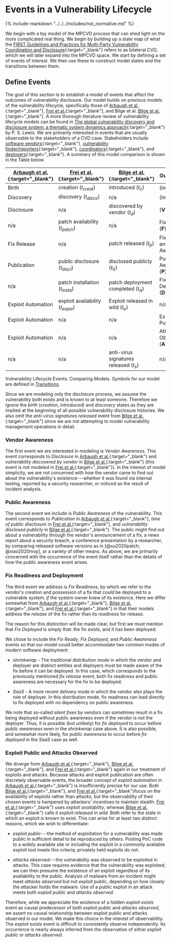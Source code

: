 # Events in a Vulnerability Lifecycle

{% include-markdown "../../../includes/not_normative.md" %}

We begin with a toy model of the MPCVD process that can shed light on the more
complicated real thing. We begin by building up a state map of what the
[FIRST Guidelines and Practices for Multi-Party Vulnerability Coordination and Disclosure](https://www.first.org/global/sigs/vulnerability-coordination/multiparty/guidelines-v1.1){:target="_blank"}
refers to as bilateral CVD, which we will later expand into the MPCVD space.
We start by defining a set of events of interest.
We then use these to construct model states and the transitions between them.

## Define Events

The goal of this section is to establish a model of events that affect
the outcomes of vulnerability disclosure. Our model builds on previous
models of the vulnerability lifecycle, specifically those of
[Arbaugh et al.](https://doi.org/10.1109/2.889093){:target="_blank"},
[Frei et al.](http://dx.doi.org/10.1007/978-1-4419-6967-5_6){:target="_blank"}, and
Bilge et al. [Bilge et al.](https://doi.org/10.1145/2382196.2382284){:target="_blank"}.
A more thorough literature review of
vulnerability lifecycle models can be found in
[The global vulnerability discovery and disclosure system: a thematic system dynamics approach](http://dspace.lib.cranfield.ac.uk/handle/1826/12665){:target="_blank"}
by P. S. Lewis.
We are primarily interested in events that are usually observable to the
stakeholders of a CVD case. Stakeholders include
[software vendors](https://certcc.github.io/CERT-Guide-to-CVD/topics/roles/vendor/){:target="_blank"},
[vulnerability finder/reporters](https://certcc.github.io/CERT-Guide-to-CVD/topics/roles/finder/){:target="_blank"},
[coordinators](https://certcc.github.io/CERT-Guide-to-CVD/topics/roles/coordinator/){:target="_blank"}, and
[deployers](https://certcc.github.io/CERT-Guide-to-CVD/topics/roles/deployer/){:target="_blank"}. A summary of this model comparison is
shown in the Table below.

| [Arbaugh et al.](https://doi.org/10.1109/2.889093){:target="_blank"} | [Frei et al.](http://dx.doi.org/10.1007/978-1-4419-6967-5_6){:target="_blank"} | [Bilge et al.](https://doi.org/10.1145/2382196.2382284){:target="_blank"} | Our Model |
| ----------------------------------- |--------------------------------------------------------------| ------------------------------- | --------- |
| Birth                               | creation ($t_{creat}$)                                       | introduced ($t_c$)              | (implied) |
| Discovery                           | discovery ($t_{disco}$)                                      | n/a                             | (implied) |
| Disclosure                          | n/a                                                          | discovered by vendor ($t_d$)    | ($\mathbf{V}$) |
| n/a | patch availability ($t_{patch}$)                             | n/a | Fix Ready ($\mathbf{F}$) |
| Fix Release | n/a                                                          | patch released ($t_p$) | Fix Ready and Public Awareness |
| Publication | public disclosure ($t_{discl}$)                              | disclosed publicly ($t_0$) | Public Awareness ($\mathbf{P}$) |
| n/a | patch installation ($t_{insta}$)                             | patch deployment completed ($t_a$) | Fix Deployed ($\mathbf{D}$) |
| Exploit Automation | exploit availability ($t_{explo}$)                           | Exploit released in wild ($t_e$) | n/a |
| Exploit Automation | n/a                                                          | n/a | Exploit Public ($\mathbf{X}$) |
| Exploit Automation | n/a                                                          | n/a | Attacks Observed ($\mathbf{A}$) |
| n/a | n/a                                                          | anti-virus signatures released ($t_s$) | n/a |

Vulnerability Lifecycle Events: Comparing Models. Symbols for our model are defined in
[Transitions](transitions.md).

Since we are modeling only the disclosure process, we assume the
vulnerability both exists and is known to at least someone. Therefore we
ignore the *birth* (*creation*, *introduced*) and *discovery* states as
they are implied at the beginning of all possible vulnerability
disclosure histories. We also omit the *anti-virus signatures released*
event from [Bilge et al.](https://doi.org/10.1145/2382196.2382284){:target="_blank"} since we are not attempting to model
vulnerability management operations in detail.

### Vendor Awareness

The first event we are interested in modeling is *Vendor Awareness*.
This event corresponds to *Disclosure* in [Arbaugh et al.](https://doi.org/10.1109/2.889093){:target="_blank"} and
*vulnerability discovered by vendor* in [Bilge et al.](https://doi.org/10.1145/2382196.2382284){:target="_blank"} (this event
is not modeled in [Frei et al.](http://dx.doi.org/10.1007/978-1-4419-6967-5_6){:target="_blank"}). In the interest of model
simplicity, we are not concerned with *how* the vendor came to find out
about the vulnerability's existence---whether it was found via internal
testing, reported by a security researcher, or noticed as the result of
incident analysis.

### Public Awareness

The second event we include is *Public Awareness* of the vulnerability.
This event corresponds to *Publication* in [Arbaugh et al.](https://doi.org/10.1109/2.889093){:target="_blank"}, *time
of public disclosure* in [Frei et al.](http://dx.doi.org/10.1007/978-1-4419-6967-5_6){:target="_blank"}, and *vulnerability
disclosed publicly* in [Bilge et al.](https://doi.org/10.1145/2382196.2382284){:target="_blank"}. The public might find out
about a vulnerability through the vendor's announcement of a fix, a news
report about a security breach, a conference presentation by a
researcher, by comparing released software versions as
in [@xu2020patch; @xiao2020mvp], or a variety of other means. As above,
we are primarily concerned with the occurrence of the event itself
rather than the details of *how* the public awareness event arises.

### Fix Readiness and Deployment

The third event we address is *Fix Readiness*, by which we refer to the
vendor's creation and possession of a fix that *could* be deployed to a
vulnerable system, *if* the system owner knew of its existence. Here we
differ somewhat from [Arbaugh et al.](https://doi.org/10.1109/2.889093){:target="_blank"},
[Bilge et al.](https://doi.org/10.1145/2382196.2382284){:target="_blank"}, and [Frei et al.](http://dx.doi.org/10.1007/978-1-4419-6967-5_6){:target="_blank"}
in that
their models address the *release* of the fix rather than its *readiness* for release.

The reason for this distinction will be made clear, but first we must
mention that *Fix Deployed* is simply that: the fix exists, and it has
been deployed.

We chose to include the *Fix Ready*, *Fix Deployed*, and *Public
Awareness* events so that our model could better accommodate two common
modes of modern software deployment:

- *shrinkwrap* - The traditional distribution mode in which the vendor
    and deployer are distinct entities and deployers must be made aware
    of the fix before it can be deployed. In this case, which
    corresponds to the previously mentioned *fix release* event, both
    fix readiness and public awareness are necessary for the fix to be
    deployed.

- *SaaS* - A more recent delivery mode in which the vendor also plays
    the role of deployer. In this distribution mode, fix readiness can
    lead directly to fix deployed with no dependency on public
    awareness.

We note that so-called *silent fixes* by vendors can sometimes result in
a fix being deployed without public awareness even if the vendor is not
the deployer. Thus, it is possible (but unlikely) for *fix deployed* to
occur before *public awareness* even in the *shrinkwrap* case above. It
is also possible, and somewhat more likely, for *public awareness* to
occur before *fix deployed* in the *SaaS* case as well.

### Exploit Public and Attacks Observed

We diverge
from
[Arbaugh et al.](https://doi.org/10.1109/2.889093){:target="_blank"},
[Bilge et al.](https://doi.org/10.1145/2382196.2382284){:target="_blank"}, and [Frei et al.](http://dx.doi.org/10.1007/978-1-4419-6967-5_6){:target="_blank"}
again in
our treatment of exploits and attacks. Because attacks and exploit
publication are often discretely observable events, the broader concept
of *exploit automation* in [Arbaugh et al.](https://doi.org/10.1109/2.889093){:target="_blank"} is insufficiently
precise for our use. Both
[Bilge et al.](https://doi.org/10.1145/2382196.2382284){:target="_blank"}, and [Frei et al.](http://dx.doi.org/10.1007/978-1-4419-6967-5_6){:target="_blank"}focus on
the availability of exploits rather than attacks, but the observability
of their chosen events is hampered by attackers' incentives to maintain
stealth. [Frei et al.](http://dx.doi.org/10.1007/978-1-4419-6967-5_6){:target="_blank"} uses *exploit availability*,
whereas [Bilge et al.](https://doi.org/10.1145/2382196.2382284){:target="_blank"} calls it *exploit released in
wild*. Both refer to the state in which an exploit is known to exist.
This can arise for at least two distinct reasons, which we wish to
differentiate:

- *exploit public*---the method of exploitation for a vulnerability
    was made public in sufficient detail to be reproduced by others.
    Posting PoC
    code to a widely available site or including the exploit in a
    commonly available exploit tool meets this criteria; privately held
    exploits do not.

- *attacks observed*---the vulnerability was observed to be exploited
    in attacks. This case requires evidence that the vulnerability was
    exploited; we can then presume the existence of an exploit
    regardless of its availability to the public. Analysis of malware
    from an incident might meet *attacks observed* but not *exploit
    public*, depending on how closely the attacker holds the malware.
    Use of a public exploit in an attack meets both *exploit public* and
    *attacks observed*.

Therefore, while we appreciate the existence of a hidden *exploit
exists* event as causal predecessor of both *exploit public* and
*attacks observed*, we assert no causal relationship between exploit
public and attacks observed in our model. We make this choice in the
interest of observability. The *exploit exists* event is difficult to
consistently observe independently. Its occurrence is nearly always
inferred from the observation of either *exploit public* or *attacks
observed*.
